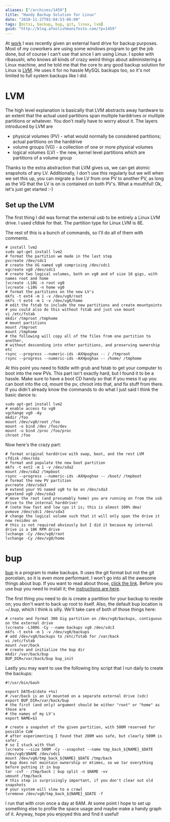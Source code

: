 ```yaml
---
aliases: ["/archives/1459"]
title: "Handy Backup Solution for Linux"
date: "2010-11-27T01:04:53-06:00"
tags: [mitsi, backup, bup, git, linux, lvm]
guid: "http://blog.afoolishmanifesto.com/?p=1459"
---
```

At [work](http://mitsi.com/) I was recently given an external hard drive for backup purposes. Most of my coworkers are using some windows program to get the job done, but of course I can't use that since I am using Linux. I spoke with ribasushi, who knows all kinds of crazy weird things about administering a Linux machine, and he told me that the core to any good backup solution for Linux is [LVM](http://en.wikipedia.org/wiki/Logical_Volume_Manager_%28Linux%29). He uses it for no hassle MySQL backups too, so it's not limited to full system backups like I did.

# LVM

The high level explanation is basically that LVM abstracts away hardware to an extent that the actual used partitions span multiple harddrives or multiple partitions or whatever. You don't really have to worry about it. The layers introduced by LVM are

- physical volumes (PV) - what would normally be considered partitions; actual partitions on the harddrive
- volume groups (VG) - a collection of one or more physical volumes
- logical volumes (LV) - the new, kernel level partitions which are partitions of a volume group

Thanks to the extra abstraction that LVM gives us, we can get atomic snapshots of any LV. Additionally, I don't use this regularly but we will when we set this up, you can migrate a live LV from one PV to another PV, as long as the VG that the LV is on is contained on both PV's. What a mouthful! Ok, let's just get started :-)

## Set up the LVM

The first thing I did was format the external usb to be entirely a Linux LVM drive. I used cfdisk for that. The partition type for Linux LVM is 8E.

The rest of this is a bunch of commands, so I'll do all of them with comments.

    # install lvm2
    sudo apt-get install lvm2
    # format the partition we made in the last step
    pvcreate /dev/sdc1
    # create the VG named vg0 comprising /dev/sdc1
    vgcreate vg0 /dev/sdc1
    # create two logical volumes, both on vg0 and of size 10 gigs, with names root and home
    lvcreate -L10G -n root vg0
    lvcreate -L10G -n home vg0
    # format the partitions on the new LV's
    mkfs -t ext4 -m 1 -v /dev/vg0/root
    mkfs -t ext4 -m 1 -v /dev/vg0/home
    # edit the fstab to include the new partitions and create mountpoints
    # you could also do this without fstab and just use mount
    vi /etc/fstab
    mkdir /tmproot /tmphome
    # mount partitions
    mount /tmproot
    mount /tmphome
    # the following will copy all of the files from one partition to another,
    # without descending into other partitions, and preserving ownership etc
    rsync --progress --numeric-ids -AXHpoghax -- / /tmproot
    rsync --progress --numeric-ids -AXHpoghax -- /home/ /tmphome

At this point you need to fiddle with grub and fstab to get your computer to boot into the new PVs. This part isn't exactly hard, but I found it to be a hassle. Make sure to have a boot CD handy so that if you mess it up you can boot into the cd, mount the pv, chroot into that, and fix stuff from there. If you didn't already know the commands to do what I just said I think the basic dance is:

    sudo apt-get install lvm2
    # enable access to vg0
    vgchange vg0 -Ay
    mkdir /foo
    mount /dev/vg0/root /foo
    mount -o bind /dev /foo/dev
    mount -o bind /proc /foo/proc
    chroot /foo

Now here's the crazy part:

    # format original harddrive with swap, boot, and the rest LVM
    cfdisk /dev/sda
    # format and populate the new boot partition
    mkfs -t ext2 -m 1 -v /dev/sda2
    mount /dev/sda2 /tmpboot
    rsync --progress --numeric-ids -AXHpoghax -- /boot/ /tmpboot
    # format the new PV partition
    pvcreate /dev/sda3
    # extend your VG named vg0 to be on /dev/sda3
    vgextend vg0 /dev/sda3
    # move the root (and presumably home) you are running on from the usb drive to the internal harddrive!
    # (note how fast and low cpu it is; this is almost 100% dma)
    pvmove /dev/sdc1 /dev/sda3
    # change the logical volume such that it will only span the drive it now resides on
    # this is not required obviously but I did it because my internal drive is a 10K RPM drive
    lvchange -Cy /dev/vg0/root
    lvchange -Cy /dev/vg0/home

# bup

[bup](https://github.com/apenwarr/bup) is a program to make backups. It uses the git format but not the git porcelain, so it is even more performant. I won't go into all the awesome things about bup. If you want to read about those, [click the link](https://github.com/apenwarr/bup). Before you use bup you need to install it; the [instructions are here]().

The first thing you need to do is create a partition for your backup to reside on; you don't want to back up root to itself. Also, the default bup location is ~/.bup, which I think is silly. We'll take care of both of those things here:

    # create and format 300 Gig partition on /dev/vg0/backups, contiguous on the external drive
    lvcreate -L300G -Cy --name backups vg0 /dev/sdc3
    mkfs -t ext4 -m 1 -v /dev/vg0/backups
    # add /dev/vg0/backups to /etc/fstab for /var/back
    vi /etc/fstab
    mount /var/back
    # create and initialize the bup dir
    mkdir /var/back/bup
    BUP_DIR=/var/back/bup bup_init

Lastly you may want to use the following tiny script that I run daily to create the backups:

    #!/usr/bin/bash

    export DATE=$(date +%s)
    # /var/back is an LV mounted on a separate external drive (sdc)
    export BUP_DIR=/var/back/bup
    # the first (and only) argument should be either "root" or "home" as those are
    # the names of my LV's
    export NAME=$1

    # create a snapshot of the given partition, with 500M reserved for possible CoW
    # after experimenting I found that 200M was safe, but clearly 500M is safer,
    # so I stuck with that
    lvcreate --size 500M -Cy --snapshot --name tmp_back_${NAME}_$DATE /dev/vg0/$NAME /dev/sdc1
    mount /dev/vg0/tmp_back_${NAME}_$DATE /tmp/back
    # bup does not maintain ownership or mtimes, so we tar everything before putting it in bup
    tar -cvf - /tmp/back | bup split -n $NAME -vv
    umount /tmp/back
    # this step is surprisingly important, if you don't clear out old snapshots
    # your system will slow to a crawl
    lvremove /dev/vg0/tmp_back_${NAME}_$DATE -f

I run that with cron once a day at 6AM. At some point I hope to set up something else to profile the space usage and maybe make a handy graph of it. Anyway, hope you enjoyed this and find it useful!
